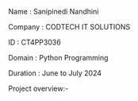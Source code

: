 Name : Sanipinedi Nandhini

Company : CODTECH IT SOLUTIONS

ID : CT4PP3036

Domain : Python Programming

Duration : June to July 2024

Project overview:-
